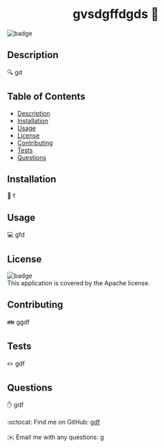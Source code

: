
<h1 align="center">gvsdgffdgds 👋</h1>
  
![badge](https://img.shields.io/badge/license-Apache-brightgreen)<br />
## Description
🔍 gd
## Table of Contents
- [Description](#description)
- [Installation](#installation)
- [Usage](#usage)
- [License](#license)
- [Contributing](#contributing)
- [Tests](#tests)
- [Questions](#questions)
## Installation
💾 f
## Usage
💻 gfd
## License
![badge](https://img.shields.io/badge/license-Apache-brightgreen)
<br />
This application is covered by the Apache license. 
## Contributing
👪 ggdf
## Tests
✏️ gdf
## Questions
✋ gdf<br />
<br />
:octocat: Find me on GitHub: [gdf](https://github.com/gdf)<br />
<br />
✉️ Email me with any questions: g<br /><br />

